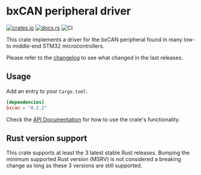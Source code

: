 # bxCAN peripheral driver

[![crates.io](https://img.shields.io/crates/v/bxcan.svg)](https://crates.io/crates/bxcan)
[![docs.rs](https://docs.rs/bxcan/badge.svg)](https://docs.rs/bxcan/)
![CI](https://github.com/jonas-schievink/bxcan/workflows/CI/badge.svg)

This crate implements a driver for the bxCAN peripheral found in many low- to
middle-end STM32 microcontrollers.

Please refer to the [changelog](CHANGELOG.md) to see what changed in the last
releases.

## Usage

Add an entry to your `Cargo.toml`:

```toml
[dependencies]
bxcan = "0.2.2"
```

Check the [API Documentation](https://docs.rs/bxcan/) for how to use the
crate's functionality.

## Rust version support

This crate supports at least the 3 latest stable Rust releases. Bumping the
minimum supported Rust version (MSRV) is not considered a breaking change as
long as these 3 versions are still supported.
